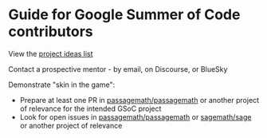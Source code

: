 # Guide for Google Summer of Code contributors

View the [project ideas list](2025/ideas-list.md)

Contact a prospective mentor - by email, on Discourse, or BlueSky

Demonstrate "skin in the game":
- Prepare at least one PR in [passagemath/passagemath](https://github.com/passagemath/passagemath) or another project of relevance for the intended GSoC project
- Look for open issues in [passagemath/passagemath](https://github.com/passagemath/passagemath/issues) or [sagemath/sage](https://github.com/sagemath/sage/issues) or another project of relevance
